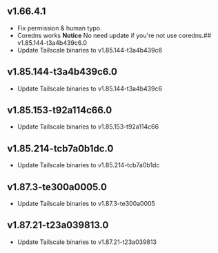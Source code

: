 ## v1.66.4.1
- Fix permission & human typo.
- Coredns works
**Notice**
No need update if you're not use coredns.## v1.85.144-t3a4b439c6.0
- Update Tailscale binaries to v1.85.144-t3a4b439c6
## v1.85.144-t3a4b439c6.0
- Update Tailscale binaries to v1.85.144-t3a4b439c6
## v1.85.153-t92a114c66.0
- Update Tailscale binaries to v1.85.153-t92a114c66
## v1.85.214-tcb7a0b1dc.0
- Update Tailscale binaries to v1.85.214-tcb7a0b1dc
## v1.87.3-te300a0005.0
- Update Tailscale binaries to v1.87.3-te300a0005
## v1.87.21-t23a039813.0
- Update Tailscale binaries to v1.87.21-t23a039813
